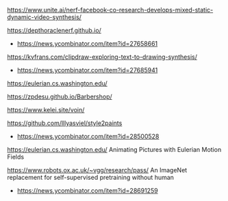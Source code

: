 https://www.unite.ai/nerf-facebook-co-research-develops-mixed-static-dynamic-video-synthesis/


https://depthoraclenerf.github.io/
* https://news.ycombinator.com/item?id=27658661

https://kvfrans.com/clipdraw-exploring-text-to-drawing-synthesis/
* https://news.ycombinator.com/item?id=27685941

https://eulerian.cs.washington.edu/

https://zpdesu.github.io/Barbershop/

https://www.kelei.site/voin/


https://github.com/lllyasviel/style2paints
* https://news.ycombinator.com/item?id=28500528

https://eulerian.cs.washington.edu/ Animating Pictures with Eulerian Motion Fields


https://www.robots.ox.ac.uk/~vgg/research/pass/ An ImageNet replacement for self-supervised pretraining without human
* https://news.ycombinator.com/item?id=28691259
